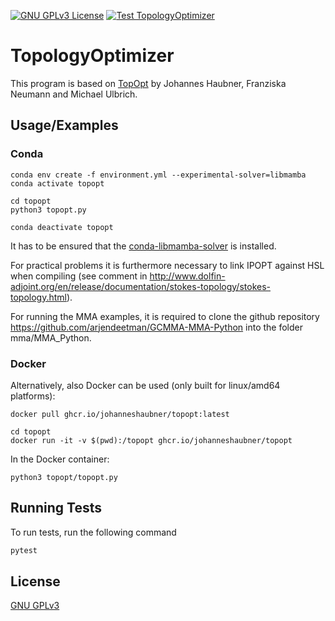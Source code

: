 [![GNU GPLv3 License](https://img.shields.io/github/license/Emilinya/TopologyOptimizer)](https://choosealicense.com/licenses/gpl-3.0/)
[![Test TopologyOptimizer](https://github.com/Emilinya/TopologyOptimizer/actions/workflows/test-TopOpt.yml/badge.svg?style=plastic)](https://github.com/Emilinya/TopologyOptimizer/actions/workflows/test-TopOpt.yml)

# TopologyOptimizer 

This program is based on [TopOpt](https://github.com/JohannesHaubner/TopOpt) by Johannes Haubner, Franziska Neumann and Michael Ulbrich. 

## Usage/Examples

### Conda

```
conda env create -f environment.yml --experimental-solver=libmamba
conda activate topopt

cd topopt
python3 topopt.py

conda deactivate topopt
```

It has to be ensured that the [conda-libmamba-solver](https://github.com/conda-incubator/conda-libmamba-solver) is installed.

For practical problems it is furthermore necessary to link IPOPT against HSL when compiling (see comment in http://www.dolfin-adjoint.org/en/release/documentation/stokes-topology/stokes-topology.html).

For running the MMA examples, it is required to clone the github repository https://github.com/arjendeetman/GCMMA-MMA-Python into the folder mma/MMA_Python.

### Docker
Alternatively, also Docker can be used (only built for linux/amd64 platforms):
```
docker pull ghcr.io/johanneshaubner/topopt:latest

cd topopt
docker run -it -v $(pwd):/topopt ghcr.io/johanneshaubner/topopt
```
In the Docker container:

```
python3 topopt/topopt.py
```

## Running Tests

To run tests, run the following command

```bash
pytest
```

## License

[GNU GPLv3](https://choosealicense.com/licenses/gpl-3.0/)
